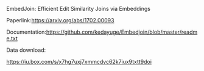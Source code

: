 EmbedJoin: Efficient Edit Similarity Joins via Embeddings

Paperlink:https://arxiv.org/abs/1702.00093

Documentation:https://github.com/kedayuge/Embedjoin/blob/master/readme.txt

Data download:

https://iu.box.com/s/x7hg7uxj7xmmcdvc62k7iux9txtt9doi
